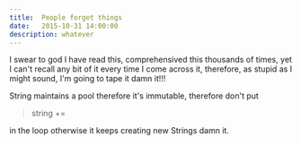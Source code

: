 ```yaml
---
title:  People forget things
date:   2015-10-31 14:00:00
description: whatever
---
```

I swear to god I have read this, comprehensived this thousands of times, yet I can't recall any bit of it every time I come across it, therefore, as stupid as I might sound, I'm going to tape it damn it!!!

String maintains a pool therefore it's immutable, therefore don't put 
>string += 

in the loop otherwise it keeps creating new Strings damn it.
